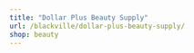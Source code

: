 ```yaml
---
title: "Dollar Plus Beauty Supply"
url: /blackville/dollar-plus-beauty-supply/
shop: beauty
---
```

